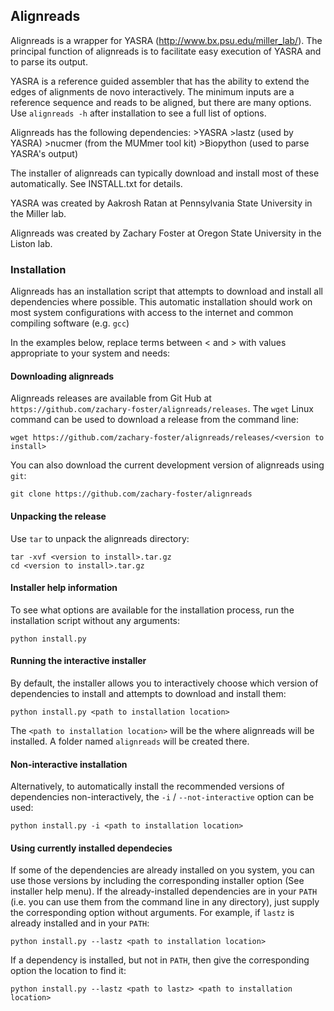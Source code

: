## Alignreads

Alignreads is a wrapper for YASRA (http://www.bx.psu.edu/miller_lab/). 
The principal function of alignreads is to facilitate easy execution of 
YASRA and to parse its output. 

YASRA is a reference guided assembler that has the ability to extend 
the edges of alignments de novo interactively. The minimum inputs are a 
reference sequence and reads to be aligned, but there are many options. 
Use `alignreads -h` after installation to see a full list of options. 

Alignreads has the following dependencies:
	>YASRA
	>lastz (used by YASRA)
	>nucmer (from the MUMmer tool kit) 
	>Biopython (used to parse YASRA's output)

The installer of alignreads can typically download and install most of 
these automatically. See INSTALL.txt for details.

YASRA was created by Aakrosh Ratan at Pennsylvania State University in 
the Miller lab. 

Alignreads was created by Zachary Foster at Oregon State University in 
the Liston lab. 

### Installation

Alignreads has an installation script that attempts to download and install all dependencies where possible. 
This automatic installation should work on most system configurations with access to the internet and common compiling software (e.g. `gcc`)

In the examples below, replace terms between < and > with values appropriate to your system and needs:

#### Downloading alignreads

Alignreads releases are available from Git Hub at `https://github.com/zachary-foster/alignreads/releases`.
The `wget` Linux command can be used to download a release from the command line:

```
wget https://github.com/zachary-foster/alignreads/releases/<version to install>
```

You can also download the current development version of alignreads using `git`:

```
git clone https://github.com/zachary-foster/alignreads
```

#### Unpacking the release 

Use `tar` to unpack the alignreads directory:

```
tar -xvf <version to install>.tar.gz
cd <version to install>.tar.gz
```

#### Installer help information

To see what options are available for the installation process, run the installation script without any arguments: 

```
python install.py
```

#### Running the interactive installer

By default, the installer allows you to interactively choose which version of dependencies to install and attempts to download and install them:

```
python install.py <path to installation location>
```

The `<path to installation location>` will be the where alignreads will be installed. 
A folder named `alignreads` will be created there.

#### Non-interactive installation

Alternatively, to automatically install the recommended versions of dependencies non-interactively, the `-i` / `--not-interactive` option can be used:

```
python install.py -i <path to installation location>
```

#### Using currently installed dependecies 

If some of the dependencies are already installed on you system, you can use those versions by including the corresponding installer option (See installer help menu). 
If the already-installed dependencies are in your `PATH` (i.e. you can use them from the command line in any directory), just supply the corresponding option without arguments.
For example, if `lastz` is already installed and in your `PATH`:

```
python install.py --lastz <path to installation location>
```

If a dependency is installed, but not in `PATH`, then give the corresponding option the location to find it:

```
python install.py --lastz <path to lastz> <path to installation location>
```
